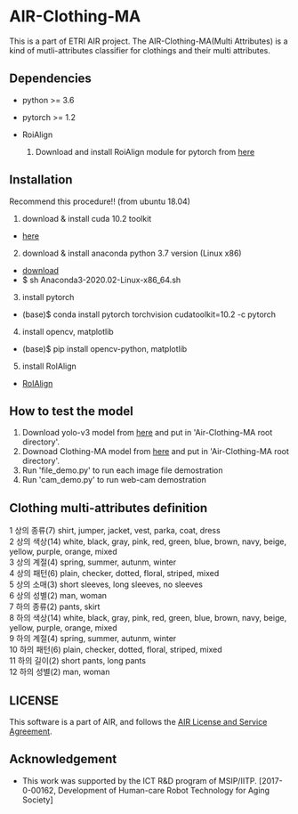 # AIR-Clothing-MA
This is a part of ETRI AIR project. The AIR-Clothing-MA(Multi Attributes) is a kind of mutli-attributes classifier for clothings and their multi attributes.

## Dependencies
-   python >= 3.6 
-   pytorch >= 1.2

-   RoiAlign 
    1. Download and install RoiAlign module for pytorch from [here](https://github.com/longcw/RoIAlign.pytorch)

## Installation
Recommend this procedure!!  (from ubuntu 18.04)
1. download & install cuda 10.2 toolkit 
 - [here](https://developer.nvidia.com/cuda-10.2-download-archive?target_os=Linux&target_arch=x86_64&target_distro=Ubuntu&target_version=1804&target_type=debnetwork)
2. download & install anaconda python 3.7 version (Linux x86) 
 - [download](https://repo.anaconda.com/archive/Anaconda3-2020.02-Linux-x86_64.sh)
 - $ sh Anaconda3-2020.02-Linux-x86_64.sh
3. install pytorch
 - (base)$ conda install pytorch torchvision cudatoolkit=10.2 -c pytorch
4. install opencv, matplotlib
 - (base)$ pip install opencv-python, matplotlib
5. install RoIAlign
 - [RoIAlign](https://github.com/longcw/RoIAlign.pytorch)
 
## How to test the model

1.   Download yolo-v3 model from [here](https://drive.google.com/file/d/1yCz6pc6qHJD2Zcz8ldDmJ3NzE8wjaiT6/view?usp=sharing) and put in 'Air-Clothing-MA root directory'.  
2.   Downoad Clothing-MA model from [here](https://drive.google.com/file/d/1k3lvA96ZstbV4a_QtYTuohY79xg_nJYe/view?usp=sharing) and put in 'Air-Clothing-MA root directory'.
3.   Run 'file_demo.py' to run each image file demostration
4.   Run 'cam_demo.py' to run web-cam demostration

## Clothing multi-attributes definition
1	상의 종류(7)	shirt, jumper, jacket, vest, parka, coat, dress					
2	상의 색상(14)	white, black, gray, pink, red, green, blue, brown, navy, beige, yellow, purple, orange, mixed					
3	상의 계절(4)	spring, summer, autunm, winter					
4	상의 패턴(6)	plain, checker, dotted, floral, striped, mixed					
5	상의 소매(3)	short sleeves, long sleeves, no sleeves					
6	상의 성별(2)	man, woman					
7	하의 종류(2)	pants, skirt					
8	하의 색상(14)	white, black, gray, pink, red, green, blue, brown, navy, beige, yellow, purple, orange, mixed					
9	하의 계절(4)	spring, summer, autunm, winter					
10	하의 패턴(6)	plain, checker, dotted, floral, striped, mixed					
11	하의 길이(2)	short pants, long pants					
12	하의 성별(2)	man, woman					

## LICENSE
This software is a part of AIR, and follows the [AIR License and Service Agreement](LICENSE.md).

## Acknowledgement
* This work was supported by the ICT R&D program of MSIP/IITP. [2017-0-00162, Development of Human-care Robot Technology for Aging Society]   
